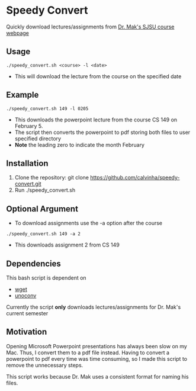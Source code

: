# Speedy Convert

Quickly download lectures/assignments from [Dr. Mak's SJSU course webpage](http://www.cs.sjsu.edu/~mak/)


## Usage
```
./speedy_convert.sh <course> -l <date>
```

* This will download the lecture from the course on the specified date 

## Example
```
./speedy_convert.sh 149 -l 0205
```

* This downloads the powerpoint lecture from the course CS 149 on February 5.
* The script then converts the powerpoint to pdf storing both files to user specified directory
* __Note__ the leading zero to indicate the month February

## Installation

1. Clone the repository: git clone https://github.com/calvinha/speedy-convert.git
2. Run ./speedy_convert.sh

## Optional Argument
* To download assignments use the -a option after the course
```
./speedy_convert.sh 149 -a 2
```
* This downloads assignment 2 from CS 149 

## Dependencies  
This bash script is dependent on
* [wget](https://www.gnu.org/software/wget/)
* [unoconv](https://github.com/dagwieers/unoconv)

Currently the script __only__ downloads lectures/assignments for Dr. Mak's current semester

## Motivation
Opening Microsoft Powerpoint presentations has always been slow on my Mac. Thus, I convert them to a pdf file instead. Having to convert a powerpoint to pdf every time was time consuming, so I made this script to remove the unnecessary steps.

This script works because Dr. Mak uses a consistent format for naming his files.
